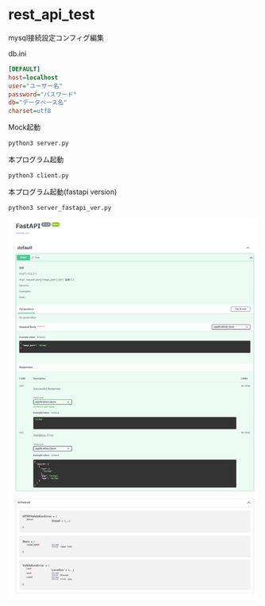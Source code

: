 ﻿# rest_api_test

mysql接続設定コンフィグ編集

db.ini
```ini
[DEFAULT]
host=localhost
user="ユーザー名"
password="パスワード"
db="データベース名"
charset=utf8
```

Mock起動
```bash
python3 server.py
```

本プログラム起動
```bash
python3 client.py
```

本プログラム起動(fastapi version)
```bash
python3 server_fastapi_ver.py
```

![server_fastapi_ver](https://github.com/shige-ta/rest_api_test/blob/main/server_fastapi_ver.png)
